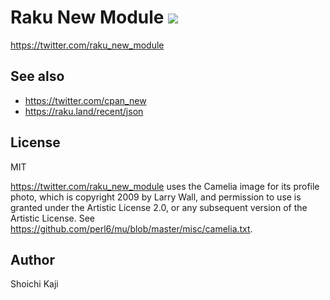# Raku New Module [![](https://github.com/skaji/raku-new-module/workflows/test/badge.svg)](https://github.com/skaji/raku-new-module/actions)

https://twitter.com/raku_new_module

## See also

* https://twitter.com/cpan_new
* https://raku.land/recent/json

## License

MIT

https://twitter.com/raku_new_module uses the Camelia image for its profile photo,
which is copyright 2009 by Larry Wall, and permission to use
is granted under the Artistic License 2.0, or any subsequent version
of the Artistic License. See https://github.com/perl6/mu/blob/master/misc/camelia.txt.

## Author

Shoichi Kaji
